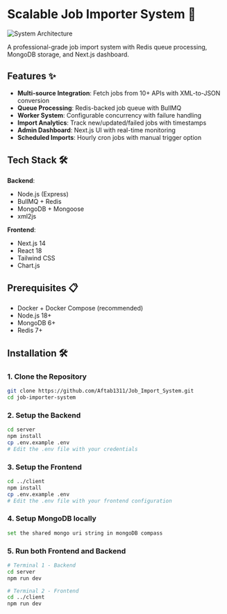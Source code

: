 # Scalable Job Importer System 🚀

![System Architecture](docs/architecture-diagram.png)

A professional-grade job import system with Redis queue processing, MongoDB storage, and Next.js dashboard.

## Features ✨

- **Multi-source Integration**: Fetch jobs from 10+ APIs with XML-to-JSON conversion
- **Queue Processing**: Redis-backed job queue with BullMQ
- **Worker System**: Configurable concurrency with failure handling
- **Import Analytics**: Track new/updated/failed jobs with timestamps
- **Admin Dashboard**: Next.js UI with real-time monitoring
- **Scheduled Imports**: Hourly cron jobs with manual trigger option

## Tech Stack 🛠️

**Backend**:
- Node.js (Express)
- BullMQ + Redis
- MongoDB + Mongoose
- xml2js

**Frontend**:
- Next.js 14
- React 18
- Tailwind CSS
- Chart.js

## Prerequisites 📋

- Docker + Docker Compose (recommended)
- Node.js 18+
- MongoDB 6+
- Redis 7+

## Installation 🛠️

### 1. Clone the Repository
```bash
git clone https://github.com/Aftab1311/Job_Import_System.git
cd job-importer-system
```

### 2. Setup the Backend
```bash
cd server
npm install
cp .env.example .env
# Edit the .env file with your credentials
```

### 3. Setup the Frontend
```bash
cd ../client
npm install
cp .env.example .env
# Edit the .env file with your frontend configuration
```
### 4. Setup MongoDB locally
```bash
set the shared mongo uri string in mongoDB compass
```

### 5. Run both Frontend and Backend
```bash
# Terminal 1 - Backend
cd server
npm run dev

# Terminal 2 - Frontend
cd ../client
npm run dev
```
